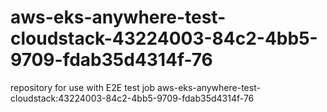 # aws-eks-anywhere-test-cloudstack-43224003-84c2-4bb5-9709-fdab35d4314f-76
repository for use with E2E test job aws-eks-anywhere-test-cloudstack:43224003-84c2-4bb5-9709-fdab35d4314f-76
